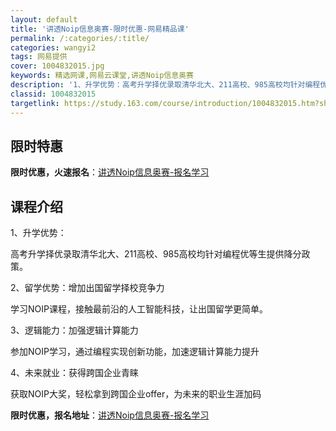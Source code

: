 ```yaml
---
layout: default
title: '讲透Noip信息奥赛-限时优惠-网易精品课'
permalink: /:categories/:title/
categories: wangyi2
tags: 网易提供
cover: 1004832015.jpg
keywords: 精选网课,网易云课堂,讲透Noip信息奥赛
description: '1、升学优势：高考升学择优录取清华北大、211高校、985高校均针对编程优等生提供降分政策。2、留学优势：增加出国留学择'
classid: 1004832015
targetlink: https://study.163.com/course/introduction/1004832015.htm?share=1&shareId=1025206652&utm_campaign=share&utm_medium=iphoneShare&utm_source=&utm_u=1025206652
---
```


## 限时特惠

**限时优惠，火速报名**：[讲透Noip信息奥赛-报名学习](https://study.163.com/course/introduction/1004832015.htm?share=1&shareId=1025206652&utm_campaign=share&utm_medium=iphoneShare&utm_source=&utm_u=1025206652)

## 课程介绍

1、升学优势：

高考升学择优录取清华北大、211高校、985高校均针对编程优等生提供降分政策。

2、留学优势：增加出国留学择校竞争力

学习NOIP课程，接触最前沿的人工智能科技，让出国留学更简单。

3、逻辑能力：加强逻辑计算能力

参加NOIP学习，通过编程实现创新功能，加速逻辑计算能力提升

4、未来就业：获得跨国企业青睐

获取NOIP大奖，轻松拿到跨国企业offer，为未来的职业生涯加码

**限时优惠，报名地址**：[讲透Noip信息奥赛-报名学习](https://study.163.com/course/introduction/1004832015.htm?share=1&shareId=1025206652&utm_campaign=share&utm_medium=iphoneShare&utm_source=&utm_u=1025206652)


